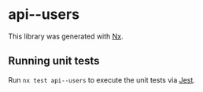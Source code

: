 # api--users

This library was generated with [Nx](https://nx.dev).

## Running unit tests

Run `nx test api--users` to execute the unit tests via [Jest](https://jestjs.io).
